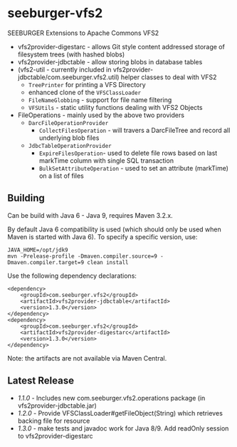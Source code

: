 seeburger-vfs2
==============

SEEBURGER Extensions to Apache Commons VFS2

* vfs2provider-digestarc - allows Git style content addressed storage of filesystem trees (with hashed blobs)
* vfs2provider-jdbctable - allow storing blobs in database tables
* (vfs2-util - currently included in vfs2provider-jdbctable/com.seeburger.vfs2.util) helper classes to deal with VFS2
  * `TreePrinter` for printing a VFS Directory
  * enhanced clone of the `VFSClassLoader`
  * `FileNameGlobbing` - support for file name filtering
  * `VFSUtils` - static utility functions dealing with VFS2 Objects
* FileOperations - mainly used by the above two providers
  * `DarcFileOperationProvider`
    * `CollectFilesOperation` - will travers a DarcFileTree and record all underlying blob files
  * `JdbcTableOperationProvider`
    * `ExpireFilesOperation`- used to delete file rows based on last markTime column with single SQL transaction
    * `BulkSetAttributeOperation` - used to set an attribute (markTime) on a list of files

Building
--------

Can be build with Java 6 - Java 9, requires Maven 3.2.x.

By default Java 6 compatibility is used (which should only be used when Maven is started with Java 6).
To specify a specific version, use:

    JAVA_HOME=/opt/jdk9
    mvn -Prelease-profile -Dmaven.compiler.source=9 -Dmaven.compiler.target=9 clean install

Use the following dependency declarations:

    <dependency>
        <groupId>com.seeburger.vfs2</groupId>
        <artifactId>vfs2provider-jdbctable</artifactId>
        <version>1.3.0</version>
    </dependency>
    <dependency>
        <groupId>com.seeburger.vfs2</groupId>
        <artifactId>vfs2provider-digestarc</artifactId>
        <version>1.3.0</version>
    </dependency>

Note: the artifacts are not available via Maven Central.

Latest Release
--------------

* *1.1.0* - Includes new com.seeburger.vfs2.operations package (in vfs2provider-jdbctable.jar)
* *1.2.0* - Provide VFSClassLoader#getFileObject(String) which retrieves backing file for resource
* *1.3.0* - make tests and javadoc work for Java 8/9. Add readOnly session to vfs2provider-digestarc
